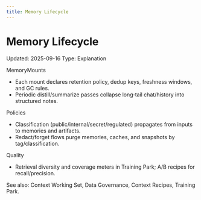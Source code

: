 ```yaml
---
title: Memory Lifecycle
---
```


# Memory Lifecycle
Updated: 2025-09-16
Type: Explanation

MemoryMounts
- Each mount declares retention policy, dedup keys, freshness windows, and GC rules.
- Periodic distill/summarize passes collapse long‑tail chat/history into structured notes.

Policies
- Classification (public/internal/secret/regulated) propagates from inputs to memories and artifacts.
- Redact/forget flows purge memories, caches, and snapshots by tag/classification.

Quality
- Retrieval diversity and coverage meters in Training Park; A/B recipes for recall/precision.

See also: Context Working Set, Data Governance, Context Recipes, Training Park.
